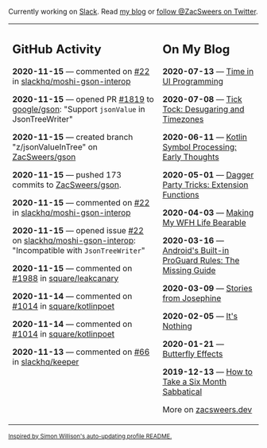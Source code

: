 Currently working on [Slack](https://slack.com/). Read [my blog](https://zacsweers.dev/) or [follow @ZacSweers on Twitter](https://twitter.com/ZacSweers).

<table><tr><td valign="top" width="60%">

## GitHub Activity
<!-- githubActivity starts -->
**2020-11-15** — commented on [#22](https://github.com/slackhq/moshi-gson-interop/issues/22#issuecomment-727677474) in [slackhq/moshi-gson-interop](https://api.github.com/repos/slackhq/moshi-gson-interop)

**2020-11-15** — opened PR [#1819](https://api.github.com/repos/google/gson/pulls/1819) to [google/gson](https://api.github.com/repos/google/gson): "Support `jsonValue` in JsonTreeWriter"

**2020-11-15** — created branch "z/jsonValueInTree" on [ZacSweers/gson](https://api.github.com/repos/ZacSweers/gson)

**2020-11-15** — pushed 173 commits to [ZacSweers/gson](https://api.github.com/repos/ZacSweers/gson).

**2020-11-15** — commented on [#22](https://github.com/slackhq/moshi-gson-interop/issues/22#issuecomment-727660738) in [slackhq/moshi-gson-interop](https://api.github.com/repos/slackhq/moshi-gson-interop)

**2020-11-15** — opened issue [#22](https://api.github.com/repos/slackhq/moshi-gson-interop/issues/22) on [slackhq/moshi-gson-interop](https://api.github.com/repos/slackhq/moshi-gson-interop): "Incompatible with `JsonTreeWriter`"

**2020-11-15** — commented on [#1988](https://github.com/square/leakcanary/issues/1988#issuecomment-727656027) in [square/leakcanary](https://api.github.com/repos/square/leakcanary)

**2020-11-14** — commented on [#1014](https://github.com/square/kotlinpoet/issues/1014#issuecomment-727280523) in [square/kotlinpoet](https://api.github.com/repos/square/kotlinpoet)

**2020-11-14** — commented on [#1014](https://github.com/square/kotlinpoet/issues/1014#issuecomment-727261853) in [square/kotlinpoet](https://api.github.com/repos/square/kotlinpoet)

**2020-11-13** — commented on [#66](https://github.com/slackhq/keeper/issues/66#issuecomment-726655598) in [slackhq/keeper](https://api.github.com/repos/slackhq/keeper)
<!-- githubActivity ends -->
</td><td valign="top" width="40%">

## On My Blog
<!-- blog starts -->
**2020-07-13** — [Time in UI Programming](https://www.zacsweers.dev/time-in-ui/)

**2020-07-08** — [Tick Tock: Desugaring and Timezones](https://www.zacsweers.dev/ticktock-desugaring-timezones/)

**2020-06-11** — [Kotlin Symbol Processing: Early Thoughts](https://www.zacsweers.dev/kotlin-symbol-processor-early-thoughts/)

**2020-05-01** — [Dagger Party Tricks: Extension Functions](https://www.zacsweers.dev/dagger-party-tricks-extension-functions/)

**2020-04-03** — [Making My WFH Life Bearable](https://www.zacsweers.dev/making-wfh-life-bearable/)

**2020-03-16** — [Android's Built-in ProGuard Rules: The Missing Guide](https://www.zacsweers.dev/android-proguard-rules/)

**2020-03-09** — [Stories from Josephine](https://www.zacsweers.dev/stories-from-josephine/)

**2020-02-05** — [It's Nothing](https://www.zacsweers.dev/its-nothing/)

**2020-01-21** — [Butterfly Effects](https://www.zacsweers.dev/butterfly-effects/)

**2019-12-13** — [How to Take a Six Month Sabbatical](https://www.zacsweers.dev/how-to-take-a-six-month-sabbatical/)
<!-- blog ends -->
More on [zacsweers.dev](https://zacsweers.dev/)
</td></tr></table>

<sub><a href="https://simonwillison.net/2020/Jul/10/self-updating-profile-readme/">Inspired by Simon Willison's auto-updating profile README.</a></sub>